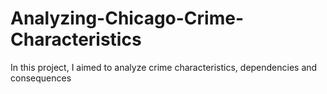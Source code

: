 # Analyzing-Chicago-Crime-Characteristics
In this project, I aimed to analyze crime characteristics, dependencies and consequences
